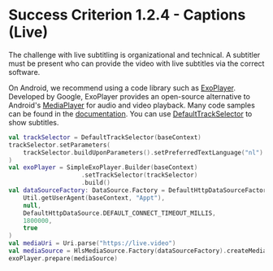 # Success Criterion 1.2.4 - Captions (Live)

The challenge with live subtitling is organizational and technical. A subtitler must be present who can provide the video with live subtitles via the correct software.

On Android, we recommend using a code library such as [ExoPlayer](https://github.com/google/ExoPlayer). Developed by Google, ExoPlayer provides an open-source alternative to Android's [MediaPlayer](https://developer.android.com/reference/android/media/MediaPlayer) for audio and video playback. Many code samples can be found in the [documentation](https://exoplayer.dev/). You can use [DefaultTrackSelector](https://exoplayer.dev/doc/reference/index.html?com/google/android/exoplayer2/trackselection/DefaultTrackSelector.html) to show subtitles.

```kotlin
val trackSelector = DefaultTrackSelector(baseContext)
trackSelector.setParameters(
    trackSelector.buildUponParameters().setPreferredTextLanguage("nl")
)
val exoPlayer = SimpleExoPlayer.Builder(baseContext)
                    .setTrackSelector(trackSelector)
                    .build()
val dataSourceFactory: DataSource.Factory = DefaultHttpDataSourceFactory(
    Util.getUserAgent(baseContext, "Appt"),
    null,
    DefaultHttpDataSource.DEFAULT_CONNECT_TIMEOUT_MILLIS,
    1800000,
    true
)
val mediaUri = Uri.parse("https://live.video")
val mediaSource = HlsMediaSource.Factory(dataSourceFactory).createMediaSource(mediaUri)
exoPlayer.prepare(mediaSource)
```
